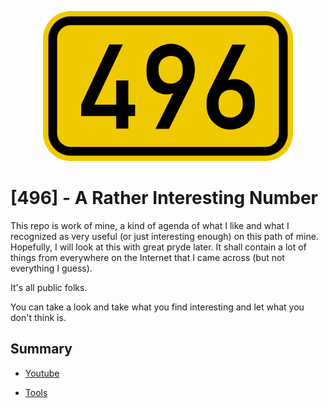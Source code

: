 
<p align="center">
<img src="/ressources/496.png" alt="drawing" style="width:400px;"/>
</p>

# [496] - A Rather Interesting Number

This repo is work of mine, a kind of agenda of what I like and what I recognized as very useful (or just interesting enough) on this path of mine. Hopefully, I will look at this with great pryde later. It shall contain a lot of things from everywhere on the Internet that I came across (but not everything I guess).



It's all public folks.


You can take a look and take what you find interesting and let what you don't think is.

## Summary

* [Youtube](https://github.com/nprime496/nprime-overview/tree/main/youtube)

* [Tools](https://github.com/nprime496/nprime-overview/tree/main/tools)




